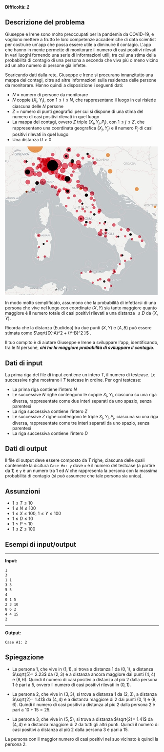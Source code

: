 **Difficoltà: _2_**

## Descrizione del problema

Giuseppe e Irene sono molto preoccupati per la pandemia da COVID-19, e vogliono mettere a frutto le loro competenze accademiche di data scientist per costruire un'app che possa essere utile a diminuire il contagio. L'app che hanno in mente permette di monitorare
il numero di casi positivi rilevati in vari luoghi fornendo una serie di informazioni utili, tra cui una stima della probabilità di contagio di una persona a seconda che viva più o meno vicino ad un alto numero di persone già infette. 

Scaricando dati dalla rete, Giuseppe e Irene si procurano innanzitutto una mappa dei contagi, oltre ad altre informazioni sulla residenza delle persone da monitorare. Hanno quindi a disposizione i seguenti dati: 

- $N$ = numero di persone da monitorare
- $N$ coppie $(X_i,Y_i)$, con $1\leq i \leq N$, che rappresentano il luogo in cui risiede ciascuna delle $N$ persone 
- $Z$ = numero di punti geografici per cui si dispone di una stima del numero di casi positivi rilevati in quel luogo 
- La mappa dei contagi, ovvero $Z$ triple $(X_j,Y_j,P_j)$, con $1\leq j \leq Z$, che rappresentano una coordinata geografica $(X_j,Y_j)$ e il numero $P_j$ di casi positivi rilevati in quel luogo 
- Una distanza $D \gt 0$ 

![Grafica della mappa dei contagi in Italia](mappa.jpg "Grafica della mappa dei contagi in Italia")

In modo molto semplificato, assumono che la probabilità di infettarsi di una persona che vive nel luogo con coordinate $(X,Y)$ sia tanto maggiore quanto maggiore è il numero totale di casi positivi rilevati a una distanza $\leq D$ da $(X,Y)$. 
 
Ricorda che la distanza (Euclidea) tra due punti $(X,Y)$ e $(A,B)$ può essere stimata come 
$\sqrt{(X-A)^2 + (Y-B)^2 }$ . 
 
Il tuo compito è di aiutare Giuseppe e Irene a sviluppare l'app, identificando, tra le N persone, _**chi ha la maggiore probabilità di sviluppare il contagio**_.  


## Dati di input

La prima riga del file di input contiene un intero $T$, il numero di testcase. Le successive righe mostrano i $T$ testcase in ordine. Per ogni testcase:

- La prima riga contiene l'intero $N$
- Le successive $N$ righe contengono le coppie $X_i, Y_i$, ciascuna su una riga diversa, rappresentate come due interi separati da uno spazio, senza parentesi
- La riga successiva contiene l'intero $Z$ 
- Le successive $Z$ righe contengono le triple $X_j,Y_j,P_j$, ciascuna su una riga diversa, rappresentate come tre interi separati da uno spazio, senza parentesi
- La riga successiva contiene l'intero $D$ 

## Dati di output

Il file di output deve essere composto da $T$ righe, ciascuna delle quali contenente la dicitura ```Case #x: y``` dove `x` è il numero del testcase (a partire da $1$) e `y` è un numero tra $1$ ed $N$ che rappresenta la persona con la massima probabilità di contagio (si può assumere che tale persona sia unica).

## Assunzioni

- $1\le T\le 10$
- $1 \le N \le 100$
- $1 \le X\le 100$, $1 \le Y\le 100$
- $1 \le D \le 10$
- $1 \le P \le 10$
- $1 \le Z \le 100$ 


## Esempi di input/output

---

**Input:**

```
1
3 
1 1 
3 3 
5 5  
4 
0 1 5 
2 3 10 
8 6 2 
4 4 15 
2 
```

---

**Output:**

```
Case #1: 2
```

## Spiegazione

- La persona $1$, che vive in $(1,1)$, si trova a distanza $1$ da $(0,1)$, a distanza $\sqrt{5}= 2.23$ da $(2,3)$ e a distanza ancora maggiore dai punti $(4,4)$ e $(8,6)$. Quindi il numero di casi positivi a distanza al più $2$ dalla persona $1$ è pari a $5$, ovvero il numero di casi positivi rilevati in $(0,1)$. 

- La persona $2$, che vive in $(3,3)$, si trova a distanza $1$ da $(2,3)$, a distanza $\sqrt{2}= 1.41$ da $(4,4)$ e a distanza maggiore di $2$ dai punti $(0,1)$ e $(8,6)$. Quindi il numero di casi positivi a distanza al più $2$ dalla persona $2$ è pari a $10+15 = 25$. 

- La persona $3$, che vive in $(5,5)$, si trova a distanza $\sqrt{2}= 1.41$ da $(4,4)$ e a distanza maggiore di $2$ da tutti gli altri punti. Quindi il numero di casi positivi a distanza al più $2$ dalla persona $3$ è pari a $15$. 

La persona con il maggior numero di casi positivi nel suo vicinato è quindi la persona $2$.
